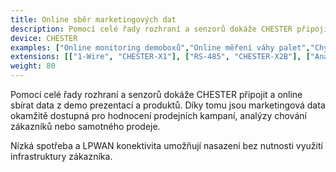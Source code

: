 ```yaml
---
title: Online sběr marketingových dat
description: Pomocí celé řady rozhraní a senzorů dokáže CHESTER připojit a online sbírat data z demo prezentací a produktů. Díky tomu jsou marketingová data okamžitě dostupná pro hodnocení prodejních kampaní, analýzy chování zákazníků nebo samotného prodeje.
device: CHESTER
examples: ["Online monitoring demoboxů","Online měření váhy palet","Chytrý regál s využitím tištěné elektroniky"]
extensions: [["1-Wire", "CHESTER-X1"], ["RS-485", "CHESTER-X2B"], ["Analogové a digitální vstupy", "CHESTER-X0C"], ["TTL/CMOS UART", "CHESTER-X2A"], ["Tenzometr", "CHESTER-X6"]]
weight: 80
---
```


Pomocí celé řady rozhraní a senzorů dokáže CHESTER připojit a online sbírat data z demo prezentací a produktů. Díky tomu jsou marketingová data okamžitě dostupná pro hodnocení prodejních kampaní, analýzy chování zákazníků nebo samotného prodeje.

Nízká spotřeba a LPWAN konektivita umožňují nasazení bez nutnosti využití infrastruktury zákazníka.
